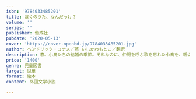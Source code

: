 ```yaml
---
isbn: '9784033485201'
title: ぼくのうた、なんだっけ？
volume: ''
series: ''
publisher: 偕成社
pubdate: '2020-05-13'
cover: 'https://cover.openbd.jp/9784033485201.jpg'
author: ヘンドリック・ヨナス／著 いしかわもとこ／翻訳
description: 春。小鳥たちの結婚の季節。それなのに、仲間を呼ぶ歌を忘れた小鳥を、親切な動物たちが応援。読み聞かせにぴったりの絵本！
price: '1400'
genre: 児童図書
target: 児童
format: 絵本
content: 外国文学小説

---
```

